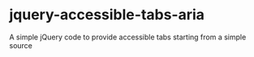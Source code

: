 jquery-accessible-tabs-aria
===========================

A simple jQuery code to provide accessible tabs starting from a simple source

